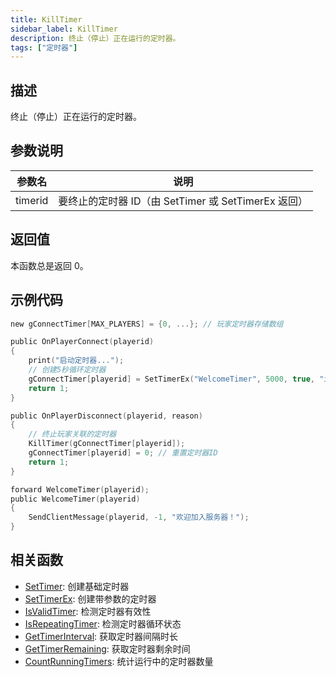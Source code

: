 ```yaml
---
title: KillTimer
sidebar_label: KillTimer
description: 终止（停止）正在运行的定时器。
tags: ["定时器"]
---
```


## 描述

终止（停止）正在运行的定时器。

## 参数说明

| 参数名  | 说明                                                |
| ------- | --------------------------------------------------- |
| timerid | 要终止的定时器 ID（由 SetTimer 或 SetTimerEx 返回） |

## 返回值

本函数总是返回 0。

## 示例代码

```c
new gConnectTimer[MAX_PLAYERS] = {0, ...}; // 玩家定时器存储数组

public OnPlayerConnect(playerid)
{
    print("启动定时器...");
    // 创建5秒循环定时器
    gConnectTimer[playerid] = SetTimerEx("WelcomeTimer", 5000, true, "i", playerid);
    return 1;
}

public OnPlayerDisconnect(playerid, reason)
{
    // 终止玩家关联的定时器
    KillTimer(gConnectTimer[playerid]);
    gConnectTimer[playerid] = 0; // 重置定时器ID
    return 1;
}

forward WelcomeTimer(playerid);
public WelcomeTimer(playerid)
{
    SendClientMessage(playerid, -1, "欢迎加入服务器！");
}
```

## 相关函数

- [SetTimer](SetTimer): 创建基础定时器
- [SetTimerEx](SetTimerEx): 创建带参数的定时器
- [IsValidTimer](IsValidTimer): 检测定时器有效性
- [IsRepeatingTimer](IsRepeatingTimer): 检测定时器循环状态
- [GetTimerInterval](GetTimerInterval): 获取定时器间隔时长
- [GetTimerRemaining](GetTimerRemaining): 获取定时器剩余时间
- [CountRunningTimers](CountRunningTimers): 统计运行中的定时器数量
